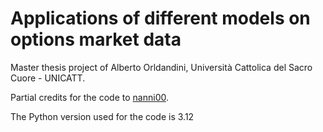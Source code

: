 # Applications of different models on options market data

Master thesis project of Alberto Orldandini, Università Cattolica del Sacro Cuore - UNICATT.

Partial credits for the code to [nanni00](https://github.com/nanni00/).

The Python version used for the code is 3.12
